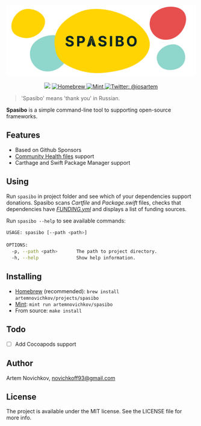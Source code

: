 <p align="center">
  <img src=".github/Logo.png" alt="spasibo" />
</p>


<p align="center">
    <img src="https://img.shields.io/badge/Swift-5.2-orange.svg" />
  <a href="https://brew.sh">
    <img src="https://img.shields.io/badge/homebrew-compatible-brightgreen.svg?style=flat" alt="Homebrew" />
  </a>
    <a href="https://github.com/yonaskolb/Mint">
    <img src="https://img.shields.io/badge/mint-compatible-brightgreen.svg?style=flat" alt="Mint" />
  </a>
    <a href="https://twitter.com/iosartem">
        <img src="https://img.shields.io/badge/twitter-@iosartem-blue.svg?style=flat" alt="Twitter: @iosartem" />
    </a>
</p>

> 'Spasibo' means 'thank you' in Russian.

**Spasibo** is a simple command-line tool to supporting open-source frameworks.

## Features

- Based on Github Sponsors
- [Community Health files](https://help.github.com/en/github/building-a-strong-community/creating-a-default-community-health-file) support
- Carthage and Swift Package Manager support

## Using

Run `spasibo` in project folder and see which of your dependencies support donations. Spasibo scans *Cartfile* and *Package.swift* files, checks that dependencies have [*FUNDING.yml*](https://help.github.com/en/github/administering-a-repository/displaying-a-sponsor-button-in-your-repository#about-funding-files) and displays a list of funding sources.


Run `spasibo --help` to see available commands:

```bash
USAGE: spasibo [--path <path>]

OPTIONS:
  -p, --path <path>       The path to project directory.
  -h, --help              Show help information.
```

## Installing

- [Homebrew](https://brew.sh) (recommended): `brew install artemnovichkov/projects/spasibo`
- [Mint](https://github.com/yonaskolb/Mint): `mint run artemnovichkov/spasibo`
- From source: `make install`

## Todo

- [ ] Add Cocoapods support

## Author

Artem Novichkov, novichkoff93@gmail.com

## License

The project is available under the MIT license. See the LICENSE file for more info.

